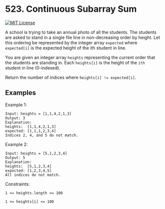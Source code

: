 
# 523. Continuous Subarray Sum


[![MIT License](https://camo.githubusercontent.com/5905bd5b7eec90ffe4233eafa2f0ff45311046010018638745e5720cb996f504/68747470733a2f2f696d672e736869656c64732e696f2f62616467652f446966666963756c74792d456173792d627269676874677265656e)]()

A school is trying to take an annual photo of all the students. The students are asked to stand in a single file line in non-decreasing order by height. Let this ordering be represented by the integer array `expected` where `expected[i]` is the expected height of the ith student in line.

You are given an integer array `heights` representing the current order that the students are standing in. Each `heights[i]` is the height of the `ith` student in line (0-indexed).

Return the number of indices where `heights[i] != expected[i]`.

 

## Examples

Example 1:
```
Input: heights = [1,1,4,2,1,3]
Output: 3
Explanation: 
heights:  [1,1,4,2,1,3]
expected: [1,1,1,2,3,4]
Indices 2, 4, and 5 do not match.
```

Example 2:
```
Input: heights = [5,1,2,3,4]
Output: 5
Explanation:
heights:  [5,1,2,3,4]
expected: [1,2,3,4,5]
All indices do not match.
```

Constraints:

`1 <= heights.length <= 100`

`1 <= heights[i] <= 100`

